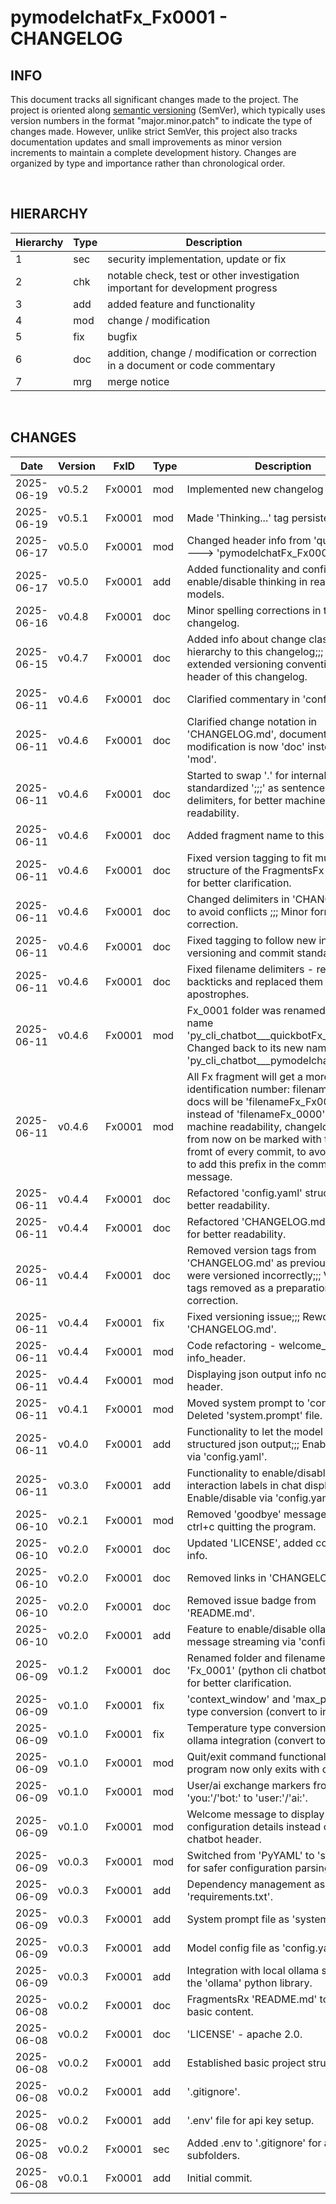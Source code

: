 # pymodelchatFx_Fx0001 - CHANGELOG

## INFO

This document tracks all significant changes made to the project. The project is oriented along [semantic versioning](https://semver.org/spec/v2.0.0.html) (SemVer), which typically uses version numbers in the format "major.minor.patch" to indicate the type of changes made. However, unlike strict SemVer, this project also tracks documentation updates and small improvements as minor version increments to maintain a complete development history. Changes are organized by type and importance rather than chronological order.

<br>

## HIERARCHY

| Hierarchy | Type | Description |
|-----------|------|-------------|
| 1 | sec | security implementation, update or fix |
| 2 | chk | notable check, test or other investigation important for development progress |
| 3 | add | added feature and functionality |
| 4 | mod | change / modification |
| 5 | fix | bugfix |
| 6 | doc | addition, change / modification or correction in a document or code commentary |
| 7 | mrg | merge notice |

<br>

## CHANGES

| Date | Version | FxID | Type | Description | Remarks | Stage |
|------------|---------|------|------|----------------|---------|-------|
| 2025-06-19 | v0.5.2 | Fx0001 | mod | Implemented new changelog format. |  | PROTOTYPING |
| 2025-06-19 | v0.5.1 | Fx0001 | mod | Made 'Thinking...' tag persistent. | unstable | PROTOTYPING |
| 2025-06-17 | v0.5.0 | Fx0001 | mod | Changed header info from 'quickbotFx' ---> 'pymodelchatFx_Fx0001'. |  | PROTOTYPING |
| 2025-06-17 | v0.5.0 | Fx0001 | add | Added functionality and config entry to enable/disable thinking in reasoning models. |  | PROTOTYPING |
| 2025-06-16 | v0.4.8 | Fx0001 | doc | Minor spelling corrections in this changelog. |  | PROTOTYPING |
| 2025-06-15 | v0.4.7 | Fx0001 | doc | Added info about change classification hierarchy to this changelog;;; Added extended versioning convention, see header of this changelog. |  | PROTOTYPING |
| 2025-06-11 | v0.4.6 | Fx0001 | doc | Clarified commentary in 'config.yaml'. |  | PROTOTYPING |
| 2025-06-11 | v0.4.6 | Fx0001 | doc | Clarified change notation in 'CHANGELOG.md', documentation modification is now 'doc' instead of 'mod'. |  | PROTOTYPING |
| 2025-06-11 | v0.4.6 | Fx0001 | doc | Started to swap '.' for internally standardized ';;;' as sentence ending delimiters, for better machine readability. |  | PROTOTYPING |
| 2025-06-11 | v0.4.6 | Fx0001 | doc | Added fragment name to this changelog. |  | PROTOTYPING |
| 2025-06-11 | v0.4.6 | Fx0001 | doc | Fixed version tagging to fit multi-project structure of the FragmentsFx repository for better clarification. |  | PROTOTYPING |
| 2025-06-11 | v0.4.6 | Fx0001 | doc | Changed delimiters in 'CHANGELOG.md' to avoid conflicts ;;; Minor formatting correction. |  | PROTOTYPING |
| 2025-06-11 | v0.4.6 | Fx0001 | doc | Fixed tagging to follow new internal versioning and commit standards. |  | PROTOTYPING |
| 2025-06-11 | v0.4.6 | Fx0001 | doc | Fixed filename delimiters - removed backticks and replaced them with apostrophes. |  | PROTOTYPING |
| 2025-06-11 | v0.4.6 | Fx0001 | mod | Fx_0001 folder was renamed to its old name 'py_cli_chatbot___quickbotFx_0001';;; Changed back to its new name 'py_cli_chatbot___pymodelchatFx_0001'. |  | PROTOTYPING |
| 2025-06-11 | v0.4.6 | Fx0001 | mod | All Fx fragment will get a more distinct identification number: filenames and docs will be 'filenameFx_Fx0000' instead of 'filenameFx_0000' for better machine readability, changelogs will from now on be marked with the Fx id in fromt of every commit, to avoid missing to add this prefix in the commit message. |  | PROTOTYPING |
| 2025-06-11 | v0.4.4 | Fx0001 | doc | Refactored 'config.yaml' structure for better readability. |  | PROTOTYPING |
| 2025-06-11 | v0.4.4 | Fx0001 | doc | Refactored 'CHANGELOG.md' structure for better readability. |  | PROTOTYPING |
| 2025-06-11 | v0.4.4 | Fx0001 | doc | Removed version tags from 'CHANGELOG.md' as previous commits were versioned incorrectly;;; Version tags removed as a preparation for correction. |  | PROTOTYPING |
| 2025-06-11 | v0.4.4 | Fx0001 | fix | Fixed versioning issue;;; Reworked 'CHANGELOG.md'. |  | PROTOTYPING |
| 2025-06-11 | v0.4.4 | Fx0001 | mod | Code refactoring - welcome_display --> info_header. |  | PROTOTYPING |
| 2025-06-11 | v0.4.4 | Fx0001 | mod | Displaying json output info now in info header. |  | PROTOTYPING |
| 2025-06-11 | v0.4.1 | Fx0001 | mod | Moved system prompt to 'config.yaml';;; Deleted 'system.prompt' file. |  | PROTOTYPING |
| 2025-06-11 | v0.4.0 | Fx0001 | add | Functionality to let the model generate structured json output;;; Enable/disable via 'config.yaml'. |  | PROTOTYPING |
| 2025-06-11 | v0.3.0 | Fx0001 | add | Functionality to enable/disable user/ai interaction labels in chat display;;; Enable/disable via 'config.yaml'. |  | PROTOTYPING |
| 2025-06-10 | v0.2.1 | Fx0001 | mod | Removed 'goodbye' message when ctrl+c quitting the program. |  | PROTOTYPING |
| 2025-06-10 | v0.2.0 | Fx0001 | doc | Updated 'LICENSE', added copyright info. |  | PROTOTYPING |
| 2025-06-10 | v0.2.0 | Fx0001 | doc | Removed links in 'CHANGELOG.md'. |  | PROTOTYPING |
| 2025-06-10 | v0.2.0 | Fx0001 | doc | Removed issue badge from 'README.md'. |  | PROTOTYPING |
| 2025-06-10 | v0.2.0 | Fx0001 | add | Feature to enable/disable ollama message streaming via 'config.yaml'. |  | PROTOTYPING |
| 2025-06-09 | v0.1.2 | Fx0001 | doc | Renamed folder and filename of 'Fx_0001' (python cli chatbot fragment) for better clarification. |  | PROTOTYPING |
| 2025-06-09 | v0.1.0 | Fx0001 | fix | 'context_window' and 'max_predict' type conversion (convert to int). |  | PROTOTYPING |
| 2025-06-09 | v0.1.0 | Fx0001 | fix | Temperature type conversion error for ollama integration (convert to float). |  | PROTOTYPING |
| 2025-06-09 | v0.1.0 | Fx0001 | mod | Quit/exit command functionality - program now only exits with ctrl+c. |  | PROTOTYPING |
| 2025-06-09 | v0.1.0 | Fx0001 | mod | User/ai exchange markers from 'you:'/'bot:' to 'user:'/'ai:'. |  | PROTOTYPING |
| 2025-06-09 | v0.1.0 | Fx0001 | mod | Welcome message to display model configuration details instead of basic chatbot header. |  | PROTOTYPING |
| 2025-06-09 | v0.0.3 | Fx0001 | mod | Switched from 'PyYAML' to 'strictyaml' for safer configuration parsing. |  | FOUNDATION |
| 2025-06-09 | v0.0.3 | Fx0001 | add | Dependency management as 'requirements.txt'. |  | FOUNDATION |
| 2025-06-09 | v0.0.3 | Fx0001 | add | System prompt file as 'system.prompt'. |  | FOUNDATION |
| 2025-06-09 | v0.0.3 | Fx0001 | add | Model config file as 'config.yaml'. |  | FOUNDATION |
| 2025-06-09 | v0.0.3 | Fx0001 | add | Integration with local ollama service via the 'ollama' python library. |  | FOUNDATION |
| 2025-06-08 | v0.0.2 | Fx0001 | doc | FragmentsRx 'README.md' to root, with basic content. |  | FOUNDATION |
| 2025-06-08 | v0.0.2 | Fx0001 | doc | 'LICENSE' - apache 2.0. |  | FOUNDATION |
| 2025-06-08 | v0.0.2 | Fx0001 | add | Established basic project structure. |  | FOUNDATION |
| 2025-06-08 | v0.0.2 | Fx0001 | add | '.gitignore'. |  | FOUNDATION |
| 2025-06-08 | v0.0.2 | Fx0001 | add | '.env' file for api key setup. |  | FOUNDATION |
| 2025-06-08 | v0.0.2 | Fx0001 | sec | Added .env to '.gitignore' for all subfolders. |  | FOUNDATION |
| 2025-06-08 | v0.0.1 | Fx0001 | add | Initial commit. |  | FOUNDATION |